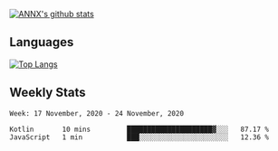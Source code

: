 [![ANNX's github stats](https://github-readme-stats.vercel.app/api?username=NXAN2901&count_private=true&show_icons=true&theme=vue)](https://github.com/NXAN2901)

## Languages
[![Top Langs](https://github-readme-stats.vercel.app/api/top-langs/?username=NXAN2901)](https://github.com/NXAN2901)

## Weekly Stats
<!--START_SECTION:waka-->
```text
Week: 17 November, 2020 - 24 November, 2020

Kotlin       10 mins         █████████████████████▓░░░   87.17 % 
JavaScript   1 min           ███░░░░░░░░░░░░░░░░░░░░░░   12.36 % 
```
<!--END_SECTION:waka-->

